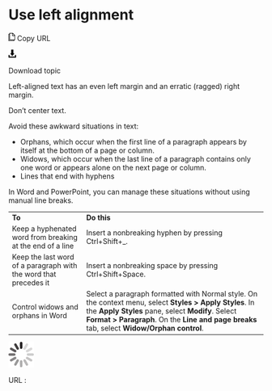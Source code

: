 ﻿# Use left alignment

![Copy URL](media/use-left-alignment/Copy.png)
Copy URL

![Download](media/use-left-alignment/Download.png)

Download topic

Left-aligned text has an even left margin and an erratic (ragged) right margin. 

Don’t center text. 

Avoid these awkward situations in text:

  - Orphans, which occur when the first line of a paragraph appears by itself at the bottom of a page or column.
  - Widows, which occur when the last line of a paragraph contains only one word or appears alone on the next page or column.
  - Lines that end with hyphens

In Word and PowerPoint, you can manage these situations without using manual line breaks.

<table>
<tbody>
<tr class="odd">
<td><b>To</b></td>
<td><b>Do this</b></td>
</tr>
<tr class="even">
<td><div>
Keep a hyphenated word from breaking at the end of a line 
</div></td>
<td><div>
Insert a nonbreaking hyphen by pressing Ctrl+Shift+_. 
</div></td>
</tr>
<tr class="odd">
<td><div>
<div>
Keep the last word of a paragraph with the word that precedes it
</div>
</div></td>
<td><div>
<div>
Insert a nonbreaking space by pressing Ctrl+Shift+Space.
</div>
</div></td>
</tr>
<tr class="even">
<td><div>
<div>
Control widows and orphans in Word 
</div>
</div></td>
<td><div>
<div>
Select a paragraph formatted with Normal style. On the context menu, select <b>Styles &gt; Apply Styles</b>. In the <b>Apply Styles</b> pane, select <b>Modify</b>. Select <b>Format &gt; Paragraph</b>. On the <b>Line and page breaks</b> <strong></strong> tab, select <b>Widow/Orphan control</b>.
</div>
</div></td>
</tr>
</tbody>
</table>

![In progress](media/use-left-alignment/activity-large.gif)

URL :
